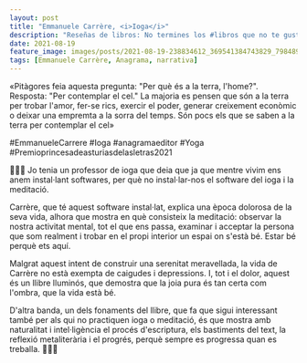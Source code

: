 ```yaml
---
layout: post
title: "Emmanuele Carrère, <i>Ioga</i>"
description: "Reseñas de libros: No termines los #libros que no te gustan. I els #llibres que t'agraden llegeix-los tants cops com calgui."
date: 2021-08-19
feature_image: images/posts/2021-08-19-238834612_369541384743829_7984891248110644008_n_17926848580703077.jpg
tags: [Emmanuele Carrère, Anagrama, narrativa]
---
```


«Pitàgores feia aquesta pregunta: "Per què és a la terra, l'home?". Resposta: "Per contemplar el cel." La majoria es pensen que són a la terra per trobar l'amor, fer-se rics, exercir el poder, generar creixement econòmic o deixar una empremta a la sorra del temps. Són pocs els que se saben a la terra per contemplar el cel»
<!--more-->

#EmmanueleCarrere #Ioga #anagramaeditor #Yoga #Premioprincesadeasturiasdelasletras2021

🧘🏽‍♂️ Jo tenia un professor de ioga que deia que ja que mentre vivim ens anem instal·lant softwares, per què no instal·lar-nos el software del ioga i la meditació.

Carrère, que té aquest software instal·lat, explica una època dolorosa de la seva vida, alhora que mostra en què consisteix la meditació: observar la nostra activitat mental, tot el que ens passa, examinar i acceptar la persona que som realment i trobar en el propi interior un espai on s'està bé. Estar bé perquè ets aquí.

Malgrat aquest intent de construir una serenitat meravellada, la vida de Carrère no està exempta de caigudes i depressions. I, tot i el dolor, aquest és un llibre lluminós, que demostra que la joia pura és tan certa com l'ombra, que la vida està bé. 

D'altra banda, un dels fonaments del llibre, que fa que sigui interessant també per als qui no practiquen ioga o meditació, és que mostra amb naturalitat i intel·ligència el procés d'escriptura, els bastiments del text, la reflexió metaliterària i el progrés, perquè sempre es progressa quan es treballa. 🧘🏽‍♂️
